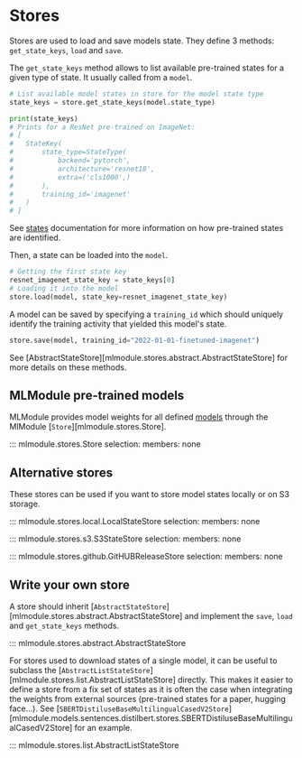 # Stores

Stores are used to load and save models state.
They define 3 methods: `get_state_keys`, `load` and `save`.

The `get_state_keys` method allows to list available pre-trained states for a given type of state.
It usually called from a `model`.

```python
# List available model states in store for the model state type
state_keys = store.get_state_keys(model.state_type)

print(state_keys)
# Prints for a ResNet pre-trained on ImageNet:
# [
#   StateKey(
#       state_type=StateType(
#           backend='pytorch',
#           architecture='resnet18',
#           extra=('cls1000',)
#       ),
#       training_id='imagenet'
#   )
# ]
```

See [states](states.md) documentation for more information on how pre-trained states are identified.

Then, a state can be loaded into the `model`.

```python
# Getting the first state key
resnet_imagenet_state_key = state_keys[0]
# Loading it into the model
store.load(model, state_key=resnet_imagenet_state_key)
```

A model can be saved by specifying a `training_id` which should uniquely identify the training activity that yielded this model's state.

```python
store.save(model, training_id="2022-01-01-finetuned-imagenet")
```

See [AbstractStateStore][mlmodule.stores.abstract.AbstractStateStore] for more details on these methods.

## MLModule pre-trained models

MLModule provides model weights for all defined [models](../models/index.md)
through the MlModule [`Store`][mlmodule.stores.Store].

::: mlmodule.stores.Store
    selection:
        members: none

## Alternative stores

These stores can be used if you want to store model states locally or on S3 storage.

::: mlmodule.stores.local.LocalStateStore
    selection:
        members: none


::: mlmodule.stores.s3.S3StateStore
    selection:
        members: none

::: mlmodule.stores.github.GitHUBReleaseStore
    selection:
        members: none


## Write your own store

A store should inherit [`AbstractStateStore`][mlmodule.stores.abstract.AbstractStateStore]
and implement the `save`, `load` and `get_state_keys` methods.

::: mlmodule.stores.abstract.AbstractStateStore

For stores used to download states of a single model, it can be useful to subclass the
[`AbstractListStateStore`][mlmodule.stores.list.AbstractListStateStore] directly.
This makes it easier to define a store from a fix set of states as it is often the case when
integrating the weights from external sources (pre-trained states for a paper, hugging face...).
See [`SBERTDistiluseBaseMultilingualCasedV2Store`][mlmodule.models.sentences.distilbert.stores.SBERTDistiluseBaseMultilingualCasedV2Store]
for an example.

::: mlmodule.stores.list.AbstractListStateStore
